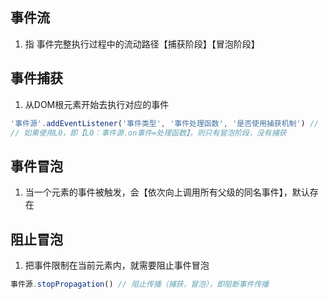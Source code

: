 ## 事件流
1. 指 事件完整执行过程中的流动路径【捕获阶段】【冒泡阶段】

## 事件捕获
1. 从DOM根元素开始去执行对应的事件

```javascript
'事件源'.addEventListener('事件类型', '事件处理函数', '是否使用捕获机制') // 【是否使用捕获机制】 为 true，则表示在【捕获阶段触发】，默认是false【冒泡阶段触发】
// 如果使用L0，即【L0：事件源.on事件=处理函数】，则只有冒泡阶段，没有捕获
```

## 事件冒泡
1. 当一个元素的事件被触发，会【依次向上调用所有父级的同名事件】，默认存在

## 阻止冒泡
1. 把事件限制在当前元素内，就需要阻止事件冒泡
```javascript
事件源.stopPropagation() // 阻止传播（捕获，冒泡），即阻断事件传播
```
